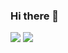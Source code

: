 ### Hi there 🔭 
![](https://lh6.googleusercontent.com/proxy/hPaUA5wWf2BQf0XzX2yIM-kJU8w5FRySBZTbY3xHcwBW91g8qOD0l9chW5S6KXmxC97i7wprqu9RaoEFBWasizX_INewIzn0VpkVi2_88NuOrdJ48JJG1QHg9rPTLNt8rnPdLLr1ZSM=s0-d)
<img src="https://github-readme-stats.vercel.app/api?username=golangis&&show_icons=true&title_color=ffffff&icon_color=76e9bb&text_color=843e3e&bg_color=cf9a9a">

